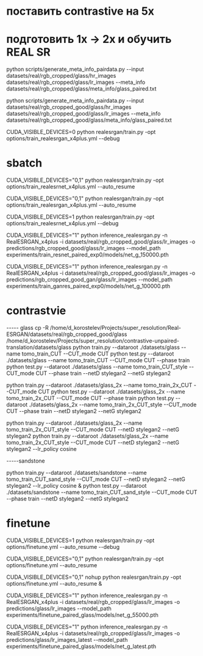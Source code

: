 


# поставить contrastive на 5x
# подготовить 1x -> 2x и обучить REAL SR


python scripts/generate_meta_info_pairdata.py --input datasets/real/rgb_cropped/glass/hr_images datasets/real/rgb_cropped/glass/lr_images --meta_info datasets/real/rgb_cropped/glass/meta_info/glass_paired.txt


python scripts/generate_meta_info_pairdata.py --input datasets/real/rgb_cropped_good/glass/hr_images datasets/real/rgb_cropped_good/glass/lr_images --meta_info datasets/real/rgb_cropped_good/glass/meta_info/glass_paired.txt


CUDA_VISIBLE_DEVICES=0 python realesrgan/train.py -opt options/train_realesrgan_x4plus.yml --debug


# sbatch

CUDA_VISIBLE_DEVICES="0,1" python realesrgan/train.py -opt options/train_realesrnet_x4plus.yml --auto_resume

CUDA_VISIBLE_DEVICES="0,1" python realesrgan/train.py -opt options/train_realesrgan_x4plus.yml --auto_resume



CUDA_VISIBLE_DEVICES=1  python realesrgan/train.py -opt options/train_realesrnet_x4plus.yml --debug

CUDA_VISIBLE_DEVICES="1" python inference_realesrgan.py -n RealESRGAN_x4plus -i datasets/real/rgb_cropped_good/glass/lr_images -o predictions/rgb_cropped_good/glass/lr_images --model_path experiments/train_resnet_paired_exp0/models/net_g_150000.pth


CUDA_VISIBLE_DEVICES="1" python inference_realesrgan.py -n RealESRGAN_x4plus -i datasets/real/rgb_cropped_good/glass/lr_images -o predictions/rgb_cropped_good_gan/glass/lr_images --model_path experiments/train_ganres_paired_exp0/models/net_g_100000.pth


# contrastvie


----- glass
cp -R /home/d_korostelev/Projects/super_resolution/Real-ESRGAN/datasets/real/rgb_cropped_good/glass /home/d_korostelev/Projects/super_resolution/contrastive-unpaired-translation/datasets/glass
python train.py --dataroot ./datasets/glass --name tomo_train_CUT --CUT_mode CUT
python test.py --dataroot ./datasets/glass --name tomo_train_CUT --CUT_mode CUT --phase train
python test.py --dataroot ./datasets/glass --name  tomo_train_CUT_style --CUT_mode CUT --phase train --netD stylegan2 --netG stylegan2


python train.py --dataroot ./datasets/glass_2x --name tomo_train_2x_CUT --CUT_mode CUT
python test.py --dataroot ./datasets/glass_2x --name tomo_train_2x_CUT --CUT_mode CUT --phase train
python test.py --dataroot ./datasets/glass_2x --name  tomo_train_2x_CUT_style --CUT_mode CUT --phase train --netD stylegan2 --netG stylegan2


python train.py --dataroot ./datasets/glass_2x --name tomo_train_2x_CUT_style --CUT_mode CUT --netD stylegan2 --netG stylegan2
python train.py --dataroot ./datasets/glass_2x --name tomo_train_2x_CUT_style --CUT_mode CUT --netD stylegan2 --netG stylegan2 --lr_policy cosine

-----sandstone

python train.py --dataroot ./datasets/sandstone --name tomo_train_CUT_sand_style --CUT_mode CUT --netD stylegan2 --netG stylegan2 --lr_policy cosine &
python test.py --dataroot ./datasets/sandstone --name  tomo_train_CUT_sand_style --CUT_mode CUT --phase train --netD stylegan2 --netG stylegan2




# finetune
CUDA_VISIBLE_DEVICES=1  python realesrgan/train.py -opt options/finetune.yml --auto_resume --debug


CUDA_VISIBLE_DEVICES="0,1" python realesrgan/train.py -opt options/finetune.yml --auto_resume


CUDA_VISIBLE_DEVICES="0,1"  nohup python realesrgan/train.py -opt options/finetune.yml --auto_resume &


CUDA_VISIBLE_DEVICES="1" python inference_realesrgan.py -n RealESRGAN_x4plus -i datasets/real/rgb_cropped/glass/lr_images -o predictions/glass/lr_images --model_path experiments/finetune_paired_glass/models/net_g_55000.pth


CUDA_VISIBLE_DEVICES="1" python inference_realesrgan.py -n RealESRGAN_x4plus -i datasets/real/rgb_cropped/glass/lr_images -o predictions/glass/lr_images_latest --model_path experiments/finetune_paired_glass/models/net_g_latest.pth
